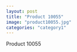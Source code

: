 ```yaml
---
layout: post
title: "Product 10055"
image: "product10055.jpg"
categories: "category1"
---
```

Product 10055
